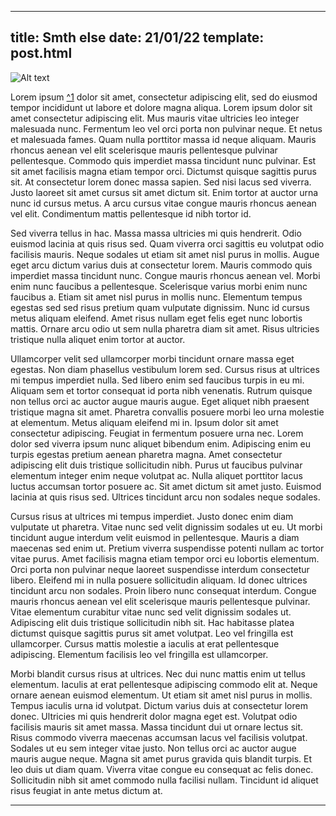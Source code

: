 ---
title: Smth else
date: 21/01/22
template: post.html
----

![Alt text](https://picsum.photos/600?grayscale)

Lorem ipsum [^1](https://example.com/) dolor sit amet, consectetur adipiscing elit, sed do eiusmod tempor incididunt ut labore et dolore magna aliqua. Lorem ipsum dolor sit amet consectetur adipiscing elit. Mus mauris vitae ultricies leo integer malesuada nunc. Fermentum leo vel orci porta non pulvinar neque. Et netus et malesuada fames. Quam nulla porttitor massa id neque aliquam. Mauris rhoncus aenean vel elit scelerisque mauris pellentesque pulvinar pellentesque. Commodo quis imperdiet massa tincidunt nunc pulvinar. Est sit amet facilisis magna etiam tempor orci. Dictumst quisque sagittis purus sit. At consectetur lorem donec massa sapien. Sed nisi lacus sed viverra. Justo laoreet sit amet cursus sit amet dictum sit. Enim tortor at auctor urna nunc id cursus metus. A arcu cursus vitae congue mauris rhoncus aenean vel elit. Condimentum mattis pellentesque id nibh tortor id.

Sed viverra tellus in hac. Massa massa ultricies mi quis hendrerit. Odio euismod lacinia at quis risus sed. Quam viverra orci sagittis eu volutpat odio facilisis mauris. Neque sodales ut etiam sit amet nisl purus in mollis. Augue eget arcu dictum varius duis at consectetur lorem. Mauris commodo quis imperdiet massa tincidunt nunc. Congue mauris rhoncus aenean vel. Morbi enim nunc faucibus a pellentesque. Scelerisque varius morbi enim nunc faucibus a. Etiam sit amet nisl purus in mollis nunc. Elementum tempus egestas sed sed risus pretium quam vulputate dignissim. Nunc id cursus metus aliquam eleifend. Amet risus nullam eget felis eget nunc lobortis mattis. Ornare arcu odio ut sem nulla pharetra diam sit amet. Risus ultricies tristique nulla aliquet enim tortor at auctor.

Ullamcorper velit sed ullamcorper morbi tincidunt ornare massa eget egestas. Non diam phasellus vestibulum lorem sed. Cursus risus at ultrices mi tempus imperdiet nulla. Sed libero enim sed faucibus turpis in eu mi. Aliquam sem et tortor consequat id porta nibh venenatis. Rutrum quisque non tellus orci ac auctor augue mauris augue. Eget aliquet nibh praesent tristique magna sit amet. Pharetra convallis posuere morbi leo urna molestie at elementum. Metus aliquam eleifend mi in. Ipsum dolor sit amet consectetur adipiscing. Feugiat in fermentum posuere urna nec. Lorem dolor sed viverra ipsum nunc aliquet bibendum enim. Adipiscing enim eu turpis egestas pretium aenean pharetra magna. Amet consectetur adipiscing elit duis tristique sollicitudin nibh. Purus ut faucibus pulvinar elementum integer enim neque volutpat ac. Nulla aliquet porttitor lacus luctus accumsan tortor posuere ac. Sit amet dictum sit amet justo. Euismod lacinia at quis risus sed. Ultrices tincidunt arcu non sodales neque sodales.

Cursus risus at ultrices mi tempus imperdiet. Justo donec enim diam vulputate ut pharetra. Vitae nunc sed velit dignissim sodales ut eu. Ut morbi tincidunt augue interdum velit euismod in pellentesque. Mauris a diam maecenas sed enim ut. Pretium viverra suspendisse potenti nullam ac tortor vitae purus. Amet facilisis magna etiam tempor orci eu lobortis elementum. Orci porta non pulvinar neque laoreet suspendisse interdum consectetur libero. Eleifend mi in nulla posuere sollicitudin aliquam. Id donec ultrices tincidunt arcu non sodales. Proin libero nunc consequat interdum. Congue mauris rhoncus aenean vel elit scelerisque mauris pellentesque pulvinar. Vitae elementum curabitur vitae nunc sed velit dignissim sodales ut. Adipiscing elit duis tristique sollicitudin nibh sit. Hac habitasse platea dictumst quisque sagittis purus sit amet volutpat. Leo vel fringilla est ullamcorper. Cursus mattis molestie a iaculis at erat pellentesque adipiscing. Elementum facilisis leo vel fringilla est ullamcorper.

Morbi blandit cursus risus at ultrices. Nec dui nunc mattis enim ut tellus elementum. Iaculis at erat pellentesque adipiscing commodo elit at. Neque ornare aenean euismod elementum. Ut etiam sit amet nisl purus in mollis. Tempus iaculis urna id volutpat. Dictum varius duis at consectetur lorem donec. Ultricies mi quis hendrerit dolor magna eget est. Volutpat odio facilisis mauris sit amet massa. Massa tincidunt dui ut ornare lectus sit. Risus commodo viverra maecenas accumsan lacus vel facilisis volutpat. Sodales ut eu sem integer vitae justo. Non tellus orci ac auctor augue mauris augue neque. Magna sit amet purus gravida quis blandit turpis. Et leo duis ut diam quam. Viverra vitae congue eu consequat ac felis donec. Sollicitudin nibh sit amet commodo nulla facilisi nullam. Tincidunt id aliquet risus feugiat in ante metus dictum at.

----